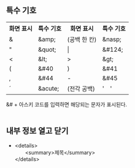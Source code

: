 ## **특수 기호**
<table>
    <tr>
        <th>화면 표시</th>
        <th>특수 기호</th>
        <th>화면 표시</th>
        <th>특수 기호</th>
    </tr>
    <tr>
        <td>&amp;</td>
        <td>&amp;amp;</td>
        <td>(공백 한 칸)</td>
        <td>&amp;nasp;</td>
    </tr>
    <tr>
        <td>&quot;</td>
        <td>&amp;quot;</td>
        <td>&#124;</td>
        <td>&amp;#124;</td>
    </tr>
    <tr>
         <td>&lt;</td>
        <td>&amp;lt;</td>
        <td>&gt;</td>
        <td>&amp;gt;</td>
    </tr>
    <tr>
        <td>&#40</td>
        <td>&amp;#40</td>
        <td>&#41</td>
        <td>&amp;#41</td>
    </tr>
    <tr>
        <td>&#44</td>
        <td>&amp;#44</td>
        <td>&#45</td>
        <td>&amp;#45</td>
    </tr>
    <tr>
        <td>&acute;</td>
        <td>&amp;acute;</td>
        <td>(전각 공백)</td>
        <td>'　'</td>
    </tr>
</table>
&# + 아스키 코드를 입력하면 해당되는 문자가 표시된다.

<br>



<br>

## **내부 정보 열고 닫기**
- \<details\>  
　　\<summary\>제목\</summary\>  
\</details\>